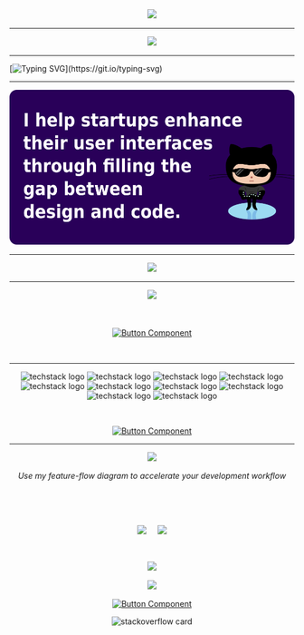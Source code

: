 



<div align="center">
 <a href="https://leetcode.com/MenaiAla/">
<img src="https://github.com/MenaiAla/MenaiAla/blob/master/LEET-CODE.png"/>
 </a>
<hr>
 <a href="https://www.codingame.com/profile/eb747f9f3bdf693f20d89b32d6f912901068635">
<img src="https://github.com/MenaiAla/MenaiAla/blob/master/codingame-logo.png"/>
 </a>
  
 <hr>
 </div>
 
[![Typing SVG](https://readme-typing-svg.herokuapp.com?font=Product+Sans&size=80&color=4649FF&center=true&vCenter=true&width=1000&height=150&lines=Hallo!+Ich+bin+Aladdin;Software+Entwickler;Erstell+der+21.+Anwendungen;I+breathe+the+code+!;)](https://git.io/typing-svg)
<hr>
<div align="center">
 <img src="./vision.png">
 </div>
 <hr>
 
 
 
<div align="center">
<img src="https://github.com/MenaiAla/MenaiAla/blob/master/HEADER.png"/>
<hr>
 
<div align="center">
<image src="https://media.licdn.com/dms/image/C4E22AQF5HkRMFLCa1g/feedshare-shrink_2048_1536/0/1617723232869?e=1678924800&v=beta&t=3JAcu1pZj2ve2KlswO8uCz9ozEj4FUcFwAKi-TYMn6k"/>
 </div>
 <br>
 <br>
 <div align="center">

[![Button Component](https://readme-components.vercel.app/api?component=button&text=Discover+more+tips+on+Linkedin)](https://www.linkedin.com/in/alaedddine/recent-activity/shares/)
 </div>
 
 <br>
 
<hr>
 
![techstack logo](https://readme-components.vercel.app/api?component=logo&logo=javascript&text=false&fill=f1ff00)
![techstack logo](https://readme-components.vercel.app/api?component=logo&logo=React&text=false&fill=0f3e7f)
![techstack logo](https://readme-components.vercel.app/api?component=logo&logo=Redux&text=false&fill=8200ff)
![techstack logo](https://readme-components.vercel.app/api?component=logo&logo=graphql&text=false&fill=ac00fc)
![techstack logo](https://readme-components.vercel.app/api?component=logo&logo=typescript&text=false&fill=0081ff)
![techstack logo](https://readme-components.vercel.app/api?component=logo&logo=npm&text=false&fill=e54e38)
![techstack logo](https://readme-components.vercel.app/api?component=logo&logo=sass&text=false&fill=ff7dba)
![techstack logo](https://readme-components.vercel.app/api?component=logo&logo=cypress&text=false&fill=85ff58)
![techstack logo](https://readme-components.vercel.app/api?component=logo&logo=jest&text=false&fill=00ff00)
![techstack logo](https://readme-components.vercel.app/api?component=logo&logo=git&text=false&fill=e54e38)
 
 <br>
 
<div align="center">

[![Button Component](https://readme-components.vercel.app/api?component=button&text=Discover+my+stack+on+Stackshare)](https://stackshare.io/menaiala)
  
 </div>
 <hr>
 

 <p align="center">
 
<img data-ut="lightbox-image" src="./Feature-Flow.jpg" srcset="https://mir-s3-cdn-cf.behance.net/project_modules/disp/a4919c103353989.5f4b9158ea7cd.png 502w," sizes="(max-width: 502px) 100vw, 502px">

<br>

 <i>Use my feature-flow diagram to accelerate your development workflow</i>
</p>
<br>
<br>
<br>
 
 <a href="https://github.com/MenaiAla/You-Dont-Know-UI"><img src="https://github.com/MenaiAla/MenaiAla/blob/master/github-guideline-card.png"></a>
 <span>&nbsp;&nbsp;&nbsp;&nbsp;</span><a href="https://www.linkedin.com/in/alaedddine/recent-activity/shares/"><img src="https://github.com/MenaiAla/MenaiAla/blob/master/github-tips-card.png"></a>
  
</div>

 <div align="center">
 

</div>

<br>

<p align="center">
 
<img data-ut="lightbox-image" src="https://mir-s3-cdn-cf.behance.net/project_modules/max_1200/66fea6103298067.5f49e1aa6a806.png" srcset="https://mir-s3-cdn-cf.behance.net/project_modules/disp/a4919c103353989.5f4b9158ea7cd.png 502w," sizes="(max-width: 502px) 100vw, 502px">
 
</p>

<p align="center">
 
<img data-ut="lightbox-image" src="https://mir-s3-cdn-cf.behance.net/project_modules/disp/a4919c103353989.5f4b9158ea7cd.png" srcset="https://mir-s3-cdn-cf.behance.net/project_modules/disp/a4919c103353989.5f4b9158ea7cd.png 502w," sizes="(max-width: 502px) 100vw, 502px">
 
</p>

<div align="center">

[![Button Component](https://readme-components.vercel.app/api?component=button&text=Discover+more+on+Behance)](https://www.behance.net/gallery/103649345/Watch-Streaming-App)
 </div>
 
 <div align="center">
 
  ![stackoverflow card](https://readme-components.vercel.app/api?component=stackoverflow&stackoverflowid=7551963&fill=linear-gradient%2862deg%2C%20%238EC5FC%200%25%2C%20%23E0C3FC%20100%25%29%3B%0A)
 
 </div>

</body>

